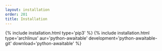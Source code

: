 ```yaml
---
layout: installation
order: 201
title: Installation
---
```

{% include installation.html type='pip3' %}
{% include installation.html type='archlinux' aur='python-awaitable' development='python-awaitable-git' download='python-awaitable' %}
